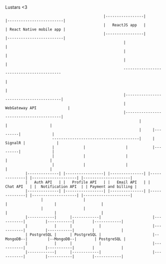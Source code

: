 Lustars <3



                                                |-----------------|                  |-------------------------|
                                                |   ReactJS app   |                  | React Native mobile app |
                                                |-----------------|                  |-------------------------|
                                                         |                                        |
                                                         |                                        |
                                                         |                                        |
                                                         ------------------------------------------
                                                                            |
                                                                            |
                                                         |-----------------------------------------|
                                                         |             WebGateway API              |
                                                         |-----------------------------------------|                     
                                                                |          |                   |
                                                                |     |---------|              |
                         ---------------------------------------|     | SignalR |              |
                         |             |                  |           |---------|              |
                         |             |                  |                |                   |
                         |             |                  |                |                   |
             |--------------| |-----------------| |---------------| |--------------| |--------------------| |---------------------|
             |   Auth API   | |   Profile API   | |   Email API   | |   Chat API   | |  Notification API  | | Payment and billing |
             |--------------| |-----------------| |---------------| |--------------| |--------------------| |---------------------|
                    |                  |                                    |                     |                    |
                    |                  |                                    |                     |                    |
             |------------|      |------------|                       |-----------|         |-----------|        |------------|
             |            |      |            |                       |-----------|         |-----------|        |            |
             | PostgreSQL |      | PostgreSQL |                       |--MongoDB--|         |--MongoDB--|        | PostgreSQL |
             |            |      |            |                       |-----------|         |-----------|        |            |
             |------------|      |------------|                       |-----------|         |-----------|        |------------|
